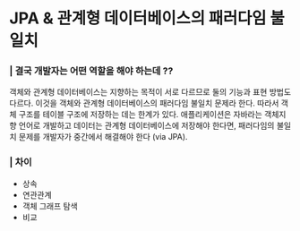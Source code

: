 # JPA & 관계형 데이터베이스의 패러다임 불일치



### | 결국 개발자는 어떤 역할을 해야 하는데 ??

객체와 관계형 데이터베이스는 지향하는 목적이 서로 다르므로 둘의 기능과 표현 방법도 다르다. 이것을 객체와 관계형 데이터베이스의 패러다임 불일치 문제라 한다. 따라서 객체 구조를 테이블 구조에 저장하는 데는 한계가 있다. 애플리케이션은 자바라는 객체지향 언어로 개발하고 데이터는 관계형 데이터베이스에 저장해야 한다면, 패러다임의 불일치 문제를 개발자가 중간에서 해결해야 한다 (via JPA).

### | 차이 

- 상속 
- 연관관계 
- 객체 그래프 탐색 
- 비교





